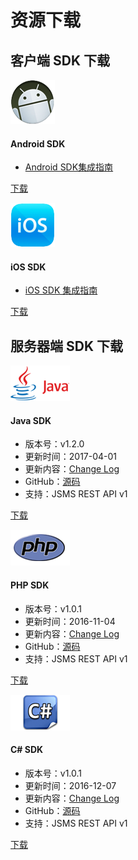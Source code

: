 # 资源下载

## 客户端 SDK 下载

<div class="row client downloads">
    <div class="col-md-6">
        <div class="thumbnail">
            <img src="../image/resource_android.png" alt="android">
            <div class="caption">
                <h4>Android SDK</h4>
                <ul>
                    <li><a href="../client/Android_SMS_SDK">Android SDK集成指南</a></li>
                </ul>
                <p><a href="https://www.jiguang.cn/downloads/sdk/sms_android" class="btn btn-default" role="button">下载</a></p>
            </div>
        </div>
    </div>
    <div class="col-md-6">
        <div class="thumbnail">
            <img src="../image/resource_ios.png" alt="iOS">
            <div class="caption">
                <h4>iOS SDK</h4>
                <ul>
                    <li><a href="../client/iOS_SMS_SDK">iOS SDK 集成指南</a></li>
                </ul>
                <p><a href="https://www.jiguang.cn/downloads/sdk/sms_ios/" class="btn btn-default" role="button">下载</a></p>
            </div>
        </div>
    </div>
</div>

##  服务器端 SDK 下载

<div class="row server downloads">
    <div class="col-md-4">
        <div class="thumbnail">
            <img src="../image/resource_sdk_java.png" alt="Java">
            <div class="caption">
                <h4>Java SDK</h4>
                <ul>
                    <li>版本号：v1.2.0</li>
                    <li>更新时间：2017-04-01</li>
                    <li>更新内容：<a href="https://github.com/jpush/jsms-api-java-client/releases">Change Log</a></li>
                    <li>GitHub：<a href="https://github.com/jpush/jsms-api-java-client">源码</a></li>
                    <li>支持：JSMS REST API v1</li>
                </ul>
                <p><a href="https://sdkfiledl.jiguang.cn/jsms-api-java-client-1.2.0.zip" class="btn btn-default" role="button">下载</a></p>
            </div>
        </div>
    </div>
    <div class="col-md-4">
        <div class="thumbnail">
            <img src="../image/resource_sdk_php.png" alt="PHP">
            <div class="caption">
                <h4>PHP SDK</h4>
                <ul>
                    <li>版本号：v1.0.1</li>
                    <li>更新时间：2016-11-04</li>
                    <li>更新内容：<a href="https://github.com/jpush/jsms-api-php-client/releases">Change Log</a></li>
                    <li>GitHub：<a href="https://github.com/jpush/jsms-api-php-client">源码</a></li>
                    <li>支持：JSMS REST API v1</li>
                </ul>
                <p><a href="https://github.com/jpush/jsms-api-php-client/releases" class="btn btn-default" role="button">下载</a></p>
            </div>
        </div>
    </div>
    <div class="col-md-4">
        <div class="thumbnail">
            <img src="../image/resource_sdk_csharp.png" alt="C#">
            <div class="caption">
                <h4>C# SDK</h4>
                <ul>
                    <li>版本号：v1.0.1</li>
                    <li>更新时间：2016-12-07</li>
                    <li>更新内容：<a href="https://github.com/jpush/jsms-api-csharp-client/releases">Change Log</a></li>
                    <li>GitHub：<a href="https://github.com/jpush/jsms-api-csharp-client">源码</a></li>
                    <li>支持：JSMS REST API v1</li>
                </ul>
                <p><a href="https://github.com/jpush/jsms-api-csharp-client/releases" class="btn btn-default" role="button">下载</a></p>
            </div>
        </div>
    </div>
</div>
